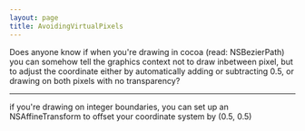 ```yaml
---
layout: page
title: AvoidingVirtualPixels
---
```


Does anyone know if when you're drawing in cocoa (read: NSBezierPath) you can somehow tell the graphics context not to draw inbetween pixel, but to adjust the coordinate either by automatically adding or subtracting 0.5, or drawing on both pixels with no transparency?

----

if you're drawing on integer boundaries, you can set up an NSAffineTransform to offset your coordinate system by (0.5, 0.5)

